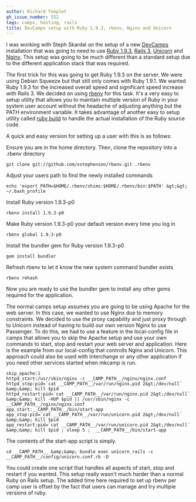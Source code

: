 ```yaml
---
author: Richard Templet
gh_issue_number: 552
tags: camps, hosting, rails
title: DevCamps setup with Ruby 1.9.3, rbenv, Nginx and Unicorn
---
```


I was working with Steph Skardal on the setup of a new [DevCamps](http://www.devcamps.org/) installation that was going to need to use [Ruby 1.9.3](http://www.ruby-lang.org/en/), [Rails 3](http://rubyonrails.org/), [Unicorn](http://unicorn.bogomips.org/) and [Nginx](http://wiki.nginx.org/Main). This setup was going to be much different than a standard setup due to the different application stack that was required.

The first trick for this was going to get Ruby 1.9.3 on the server. We were using Debian Squeeze but that still only comes with Ruby 1.9.1. We wanted Ruby 1.9.3 for the increased overall speed and significant speed increase with Rails 3. We decided on using [rbenv](https://github.com/sstephenson/rbenv) for this task. It's a very easy to setup utility that allows you to maintain multiple version of Ruby in your system user account without the headache of adjusting anything but the PATH environment variable. It takes advantage of another easy to setup utility called [ruby build](https://github.com/sstephenson/ruby-build) to handle the actual installation of the Ruby source code.

A quick and easy version for setting up a user with this is as follows:

Ensure you are in the home directory. Then, clone the repository into a .rbenv directory

```nohighlight
git clone git://github.com/sstephenson/rbenv.git .rbenv
```
Adjust your users path to find the newly installed commands

```nohighlight
echo 'export PATH=$HOME/.rbenv/shims:$HOME/.rbenv/bin:$PATH' &gt;&gt; ~/.bash_profile
```
Install Ruby version 1.9.3-p0

```nohighlight
rbenv install 1.9.3-p0
```
Make Ruby version 1.9.3-p0 your default version every time you log in

```nohighlight
rbenv global 1.9.3-p0
```
Install the bundler gem for Ruby version 1.9.3-p0

```nohighlight
gem install bundler
```
Refresh rbenv to let it know the new system command bundler exists

```nohighlight
rbenv rehash
```

Now you are ready to use the bundler gem to install any other gems required for the application.

The normal camps setup assumes you are going to be using Apache for the web server. In this case, we wanted to use Nginx due to memory constraints. We decided to use the proxy capability and just proxy through to Unicorn instead of having to build our own version Nginx to use Passenger. To do this, we had to use a feature in the local-config file in camps that allows you to skip the Apache setup and use your own commands to start, stop and restart your web server and application.  Here is the example from our local-config that controlls Nginx and Unicorn. This approach could also be used with Interchange or any other application if you need other services started when mkcamp is run.

```nohighlight
skip_apache:1
httpd_start:/usr/sbin/nginx -c __CAMP_PATH__/nginx/nginx.conf
httpd_stop:pid=`cat __CAMP_PATH__/var/run/nginx.pid 2&gt;/dev/null` &amp;&amp; kill $pid
httpd_restart:pid=`cat __CAMP_PATH__/var/run/nginx.pid 2&gt;/dev/null` &amp;&amp; kill -HUP $pid || /usr/sbin/nginx -c __CAMP_PATH__/nginx/nginx.conf
app_start:__CAMP_PATH__/bin/start-app
app_stop:pid=`cat __CAMP_PATH__/var/run/unicorn.pid 2&gt;/dev/null` &amp;&amp; kill $pid
app_restart:pid=`cat __CAMP_PATH__/var/run/unicorn.pid 2&gt;/dev/null` &amp;&amp; kill $pid ; sleep 5 ;  __CAMP_PATH__/bin/start-app
```
The contents of the start-app script is simply.

```nohighlight
cd __CAMP_PATH__ &amp;&amp; bundle exec unicorn_rails -c __CAMP_PATH__/config/unicorn.conf.rb -D
```

You could create one script that handles all aspects of start, stop and restart if you wanted. This setup really wasn't much harder than a normal Ruby on Rails setup. The added time here required to set up rbenv per camp user is offset by the fact that users can manage and try multiple versions of ruby.
